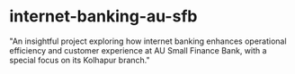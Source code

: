 # internet-banking-au-sfb
"An insightful project exploring how internet banking enhances operational efficiency and customer experience at AU Small Finance Bank, with a special focus on its Kolhapur branch."

